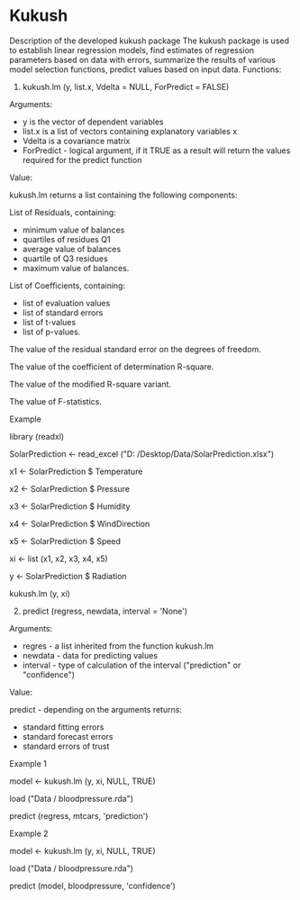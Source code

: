 # Kukush
Description of the developed kukush package
The kukush package is used to establish linear regression models, find estimates of regression parameters based on data with errors, summarize the results of various model selection functions, predict values ​​based on input data.
Functions:
1) kukush.lm (y, list.x, Vdelta = NULL, ForPredict = FALSE)

Arguments:

  - y is the vector of dependent variables
  - list.x is a list of vectors containing explanatory variables x
  - Vdelta is a covariance matrix
  - ForPredict - logical argument, if it TRUE as a result will return the values required for the predict function
  
Value:
 
kukush.lm returns a list containing the following components:

List of Residuals, containing:

- minimum value of balances
- quartiles of residues Q1
- average value of balances
- quartile of Q3 residues
- maximum value of balances.

List of Coefficients, containing:

- list of evaluation values
- list of standard errors
- list of t-values
- list of p-values.

The value of the residual standard error on the degrees of freedom.

The value of the coefficient of determination R-square.

The value of the modified R-square variant.

The value of F-statistics.

Example

library (readxl)

SolarPrediction <- read_excel ("D: /Desktop/Data/SolarPrediction.xlsx")

x1 <- SolarPrediction $ Temperature

x2 <- SolarPrediction $ Pressure

x3 <- SolarPrediction $ Humidity

x4 <- SolarPrediction $ WindDirection

x5 <- SolarPrediction $ Speed

xi <- list (x1, x2, x3, x4, x5)

y <- SolarPrediction $ Radiation

kukush.lm (y, xi)

2) predict (regress, newdata, interval = 'None')

Arguments:

- regres - a list inherited from the function kukush.lm
- newdata - data for predicting values
- interval - type of calculation of the interval ("prediction" or "confidence")

Value:

predict - depending on the arguments returns:
- standard fitting errors
- standard forecast errors
- standard errors of trust

Example 1

model <- kukush.lm (y, xi, NULL, TRUE)

load ("Data / bloodpressure.rda")

predict (regress, mtcars, 'prediction')

Example 2

model <- kukush.lm (y, xi, NULL, TRUE)

load ("Data / bloodpressure.rda")

predict (model, bloodpressure, 'confidence')
